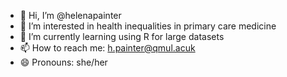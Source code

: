 - 👋 Hi, I’m @helenapainter
- 👀 I’m interested in health inequalities in primary care medicine
- 🌱 I’m currently learning using R for large datasets 
- 📫 How to reach me: h.painter@qmul.acuk
- 😄 Pronouns: she/her


<!---
helenapainter/helenapainter is a ✨ special ✨ repository because its `README.md` (this file) appears on your GitHub profile.
You can click the Preview link to take a look at your changes.
--->
